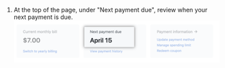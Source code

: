 1. At the top of the page, under "Next payment due", review when your next payment is due. ![Next billing date](/assets/images/help/billing/settings_billing_next_payment.png)
